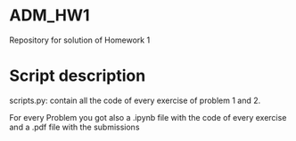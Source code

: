 # ADM_HW1
Repository for solution of Homework 1

# Script description
scripts.py: contain all the code of every exercise of problem 1 and 2.

For every Problem you got also a .ipynb file with the code of every exercise and a .pdf file with the submissions
